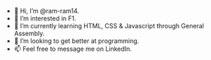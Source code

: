 - 👋 Hi, I’m @ram-ram14.
- 👀 I’m interested in F1.
- 🌱 I’m currently learning HTML, CSS & Javascript through General Assembly.
- 💞️ I’m looking to get better at programming.
- 📫 Feel free to message me on LinkedIn. 

<!---
ram-ram14/ram-ram14 is a ✨ special ✨ repository because its `README.md` (this file) appears on your GitHub profile.
You can click the Preview link to take a look at your changes.
--->

